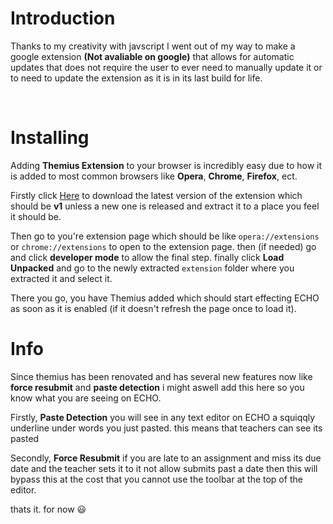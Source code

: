 # Introduction
Thanks to my creativity with javscript I went out of my way to make a google extension **(Not avaliable on google)** that allows for automatic updates that does not require the user to ever need to manually update it or to need to update the extension as it is in its last build for life.

<br>

# Installing
Adding **Themius Extension** to your browser is incredibly easy due to how it is added to most common browsers like **Opera**, **Chrome**, **Firefox**, ect. 

Firstly click <a href="https://github.com/johnymcreed/Themius/raw/Default/extension.zip" download>Here</a> to download the latest version of the extension which should be **v1** unless a new one is released and extract it to a place you feel it should be.

Then go to you're extension page which should be like `opera://extensions` or `chrome://extensions` to open to the extension page. then (if needed) go and click **developer mode** to allow the final step. finally click **Load Unpacked** and go to the newly extracted `extension` folder where you extracted it and select it. 

There you go, you have Themius added which should start effecting ECHO as soon as it is enabled (if it doesn't refresh the page once to load it).

# Info
Since themius has been renovated and has several new features now like **force resubmit** and **paste detection** i might aswell add this here so you know what
you are seeing on ECHO.

Firstly, **Paste Detection** you will see in any text editor on ECHO a squiqqly underline under words you just pasted. this means that teachers can see its pasted

Secondly, **Force Resubmit** if you are late to an assignment and miss its due date and the teacher sets it to it not allow submits past a date then this will bypass this at the cost that you cannot use the toolbar at the top of the editor.

thats it. for now 😃
